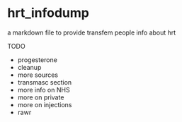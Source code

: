# hrt_infodump
a markdown file to provide transfem people info about hrt

TODO
* progesterone
* cleanup
* more sources
* transmasc section
* more info on NHS
* more on private
* more on injections
* rawr
